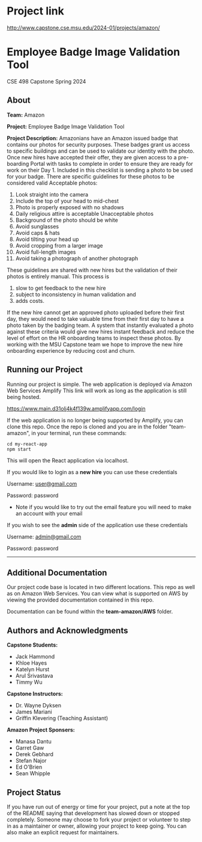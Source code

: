 # Project link
http://www.capstone.cse.msu.edu/2024-01/projects/amazon/

# Employee Badge Image Validation Tool
CSE 498 Capstone Spring 2024 

## About
**Team:** Amazon

**Project:** Employee Badge Image Validation Tool

**Project Description:**
Amazonians have an Amazon issued badge that contains our photos for security purposes. These badges
grant us access to specific buildings and can be used to validate our identity with the photo. Once new
hires have accepted their offer, they are given access to a pre-boarding Portal with tasks to complete in
order to ensure they are ready for work on their Day 1. Included in this checklist is sending a photo to be
used for your badge.
There are specific guidelines for these photos to be considered valid
Acceptable photos:
1. Look straight into the camera
2. Include the top of your head to mid-chest
3. Photo is properly exposed with no shadows
4. Daily religious attire is acceptable
Unacceptable photos
1. Background of the photo should be white
2. Avoid sunglasses
3. Avoid caps & hats
4. Avoid tilting your head up
5. Avoid cropping from a larger image
6. Avoid full-length images
7. Avoid taking a photograph of another photograph

These guidelines are shared with new hires but the validation of their photos is entirely manual. 
This process is 
1. slow to get feedback to the new hire
2. subject to inconsistency in human validation and
3. adds costs. 

If the new hire cannot get an approved photo uploaded before their first day, they would
need to take valuable time from their first day to have a photo taken by the badging team. A system that
instantly evaluated a photo against these criteria would give new hires instant feedback and reduce the
level of effort on the HR onboarding teams to inspect these photos.
By working with the MSU Capstone team we hope to improve the new hire onboarding experience by
reducing cost and churn.

## Running our Project

Running our project is simple. The web application is deployed via Amazon Web Services Amplify 
This link will work as long as the application is still being hosted.

https://www.main.d31olj4k4f139w.amplifyapp.com/login

If the web application is no longer being supported by Amplify, you can clone this repo. Once the repo is cloned and you are in the folder "team-amazon", in your terminal, run these commands:

```
cd my-react-app
npm start
```

This will open the React application via localhost.

If you would like to login as a **new hire** you can use these credentials 

Username: user@gmail.com

Password: password

* Note if you would like to try out the email feature you will need to make an account with your email

If you wish to see the **admin** side of the application use these credentials

Username: admin@gmail.com

Password: password


***

## Additional Documentation
Our project code base is located in two different locations. This repo as well as on Amazon Web Services. You can view what is supported on AWS by viewing the provided documentation contained in this repo.

Documentation can be found within the **team-amazon/AWS** folder.



## Authors and Acknowledgments
**Capstone Students:**
- Jack Hammond
- Khloe Hayes
- Katelyn Hurst
- Arul Srivastava
- Timmy Wu 

**Capstone Instructors:**
- Dr. Wayne Dyksen
- James Mariani
- Griffin Klevering (Teaching Assistant)

**Amazon Project Sponsers:**
- Manasa Dantu
- Garret Gaw
- Derek Gebhard
- Stefan Najor
- Ed O'Brien
- Sean Whipple


## Project Status
If you have run out of energy or time for your project, put a note at the top of the README saying that development has slowed down or stopped completely. Someone may choose to fork your project or volunteer to step in as a maintainer or owner, allowing your project to keep going. You can also make an explicit request for maintainers.
